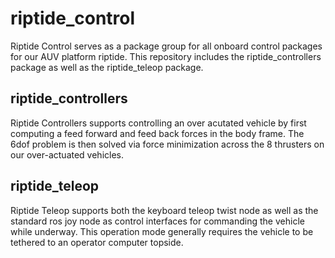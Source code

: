 # riptide_control
Riptide Control serves as a package group for all onboard control packages for our AUV platform riptide. This repository includes the riptide_controllers package as well as the riptide_teleop package.

## riptide_controllers
Riptide Controllers supports controlling an over acutated vehicle by first computing a feed forward and feed back forces in the body frame. The 6dof problem is then solved via force minimization across the 8 thrusters on our over-actuated vehicles. 

## riptide_teleop
Riptide Teleop supports both the keyboard teleop twist node as well as the standard ros joy node as control interfaces for commanding the vehicle while underway. This operation mode generally requires the vehicle to be tethered to an operator computer topside.
